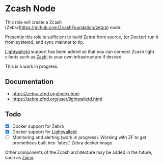 # Zcash Node
This role will create a Zcash [Zebra]https://github.com/ZcashFoundation/zebra) node.

Presently this role is sufficient to build Zebra from source, (or Docker) run it from systemd, and sync mainnet to tip.

[Lightwalletd](https://zebra.zfnd.org/user/lightwalletd.html) support has been added so that you can connect Zcash light clients such as [Zashi](https://electriccoin.co/zashi/) to your own infrastructure if desired.

This is a work in progress.

## Documentation
* https://zebra.zfnd.org/index.html
* https://zebra.zfnd.org/user/lightwalletd.html


## Todo
- [x] Docker support for Zebra
- [x] Docker support for [Lightwalletd](https://github.com/zcash/lightwalletd)
- [ ] Monitoring and alerting (work in progress). Working with ZF to get prometheus built into 'latest' Zebra docker image

Other components of the Zcash architecture may be added in the future, such as [Zaino](https://github.com/zingolabs/zaino/).


